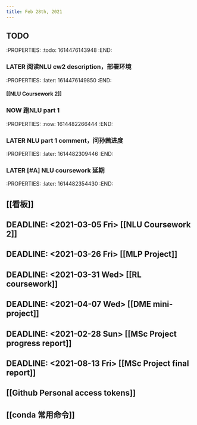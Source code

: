 ```yaml
---
title: Feb 28th, 2021
---
```


## TODO
:PROPERTIES:
:todo: 1614476143948
:END:
### LATER 阅读NLU cw2 description，部署环境
:PROPERTIES:
:later: 1614476149850
:END:
#### [[NLU Coursework 2]]
### NOW 跑NLU part 1
:PROPERTIES:
:now: 1614482266444
:END:
### LATER NLU part 1 comment，问孙茜进度
:PROPERTIES:
:later: 1614482309446
:END:
### LATER [#A] NLU coursework 延期
:PROPERTIES:
:later: 1614482354430
:END:
###
## [[看板]]
## DEADLINE: <2021-03-05 Fri> [[NLU Coursework 2]]
## DEADLINE: <2021-03-26 Fri> [[MLP Project]]
## DEADLINE: <2021-03-31 Wed> [[RL coursework]]
## DEADLINE: <2021-04-07 Wed> [[DME mini-project]]
## DEADLINE: <2021-02-28 Sun> [[MSc Project progress report]]
## DEADLINE: <2021-08-13 Fri> [[MSc Project final report]]
## [[Github Personal access tokens]]
## [[conda 常用命令]]
##
